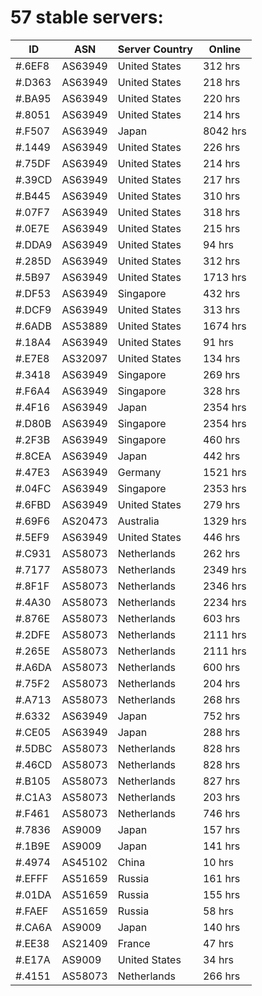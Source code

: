 # 57 stable servers:

| ID | ASN | Server Country | Online |
| ------ | ------ | ------ | ------ |
| #.6EF8 | AS63949 | United States | 312 hrs |
| #.D363 | AS63949 | United States | 218 hrs |
| #.BA95 | AS63949 | United States | 220 hrs |
| #.8051 | AS63949 | United States | 214 hrs |
| #.F507 | AS63949 | Japan | 8042 hrs |
| #.1449 | AS63949 | United States | 226 hrs |
| #.75DF | AS63949 | United States | 214 hrs |
| #.39CD | AS63949 | United States | 217 hrs |
| #.B445 | AS63949 | United States | 310 hrs |
| #.07F7 | AS63949 | United States | 318 hrs |
| #.0E7E | AS63949 | United States | 215 hrs |
| #.DDA9 | AS63949 | United States | 94 hrs |
| #.285D | AS63949 | United States | 312 hrs |
| #.5B97 | AS63949 | United States | 1713 hrs |
| #.DF53 | AS63949 | Singapore | 432 hrs |
| #.DCF9 | AS63949 | United States | 313 hrs |
| #.6ADB | AS53889 | United States | 1674 hrs |
| #.18A4 | AS63949 | United States | 91 hrs |
| #.E7E8 | AS32097 | United States | 134 hrs |
| #.3418 | AS63949 | Singapore | 269 hrs |
| #.F6A4 | AS63949 | Singapore | 328 hrs |
| #.4F16 | AS63949 | Japan | 2354 hrs |
| #.D80B | AS63949 | Singapore | 2354 hrs |
| #.2F3B | AS63949 | Singapore | 460 hrs |
| #.8CEA | AS63949 | Japan | 442 hrs |
| #.47E3 | AS63949 | Germany | 1521 hrs |
| #.04FC | AS63949 | Singapore | 2353 hrs |
| #.6FBD | AS63949 | United States | 279 hrs |
| #.69F6 | AS20473 | Australia | 1329 hrs |
| #.5EF9 | AS63949 | United States | 446 hrs |
| #.C931 | AS58073 | Netherlands | 262 hrs |
| #.7177 | AS58073 | Netherlands | 2349 hrs |
| #.8F1F | AS58073 | Netherlands | 2346 hrs |
| #.4A30 | AS58073 | Netherlands | 2234 hrs |
| #.876E | AS58073 | Netherlands | 603 hrs |
| #.2DFE | AS58073 | Netherlands | 2111 hrs |
| #.265E | AS58073 | Netherlands | 2111 hrs |
| #.A6DA | AS58073 | Netherlands | 600 hrs |
| #.75F2 | AS58073 | Netherlands | 204 hrs |
| #.A713 | AS58073 | Netherlands | 268 hrs |
| #.6332 | AS63949 | Japan | 752 hrs |
| #.CE05 | AS63949 | Japan | 288 hrs |
| #.5DBC | AS58073 | Netherlands | 828 hrs |
| #.46CD | AS58073 | Netherlands | 828 hrs |
| #.B105 | AS58073 | Netherlands | 827 hrs |
| #.C1A3 | AS58073 | Netherlands | 203 hrs |
| #.F461 | AS58073 | Netherlands | 746 hrs |
| #.7836 | AS9009 | Japan | 157 hrs |
| #.1B9E | AS9009 | Japan | 141 hrs |
| #.4974 | AS45102 | China | 10 hrs |
| #.EFFF | AS51659 | Russia | 161 hrs |
| #.01DA | AS51659 | Russia | 155 hrs |
| #.FAEF | AS51659 | Russia | 58 hrs |
| #.CA6A | AS9009 | Japan | 140 hrs |
| #.EE38 | AS21409 | France | 47 hrs |
| #.E17A | AS9009 | United States | 34 hrs |
| #.4151 | AS58073 | Netherlands | 266 hrs |

